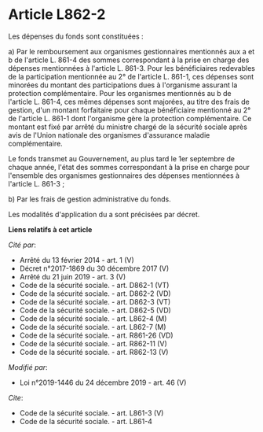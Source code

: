 # Article L862-2

Les dépenses du fonds sont constituées :

a) Par le remboursement aux organismes gestionnaires mentionnés aux a et b de l'article L. 861-4 des sommes correspondant à
la prise en charge des dépenses mentionnées à l'article L. 861-3. Pour les bénéficiaires redevables de la participation
mentionnée au 2° de l'article L. 861-1, ces dépenses sont minorées du montant des participations dues à l'organisme assurant
la protection complémentaire. Pour les organismes mentionnés au b de l'article L. 861-4, ces mêmes dépenses sont majorées, au
titre des frais de gestion, d'un montant forfaitaire pour chaque bénéficiaire mentionné au 2° de l'article L. 861-1 dont
l'organisme gère la protection complémentaire. Ce montant est fixé par arrêté du ministre chargé de la sécurité sociale après
avis de l'Union nationale des organismes d'assurance maladie complémentaire.

Le fonds transmet au Gouvernement, au plus tard le 1er septembre de chaque année, l'état des sommes correspondant à la prise
en charge pour l'ensemble des organismes gestionnaires des dépenses mentionnées à l'article L. 861-3 ;

b) Par les frais de gestion administrative du fonds.

Les modalités d'application du a sont précisées par décret.

**Liens relatifs à cet article**

_Cité par_:

  - Arrêté du 13 février 2014 - art. 1 (V)
  - Décret n°2017-1869 du 30 décembre 2017 (V)
  - Arrêté du 21 juin 2019 - art. 3 (V)
  - Code de la sécurité sociale. - art. D862-1 (VT)
  - Code de la sécurité sociale. - art. D862-2 (VD)
  - Code de la sécurité sociale. - art. D862-3 (VT)
  - Code de la sécurité sociale. - art. D862-5 (VD)
  - Code de la sécurité sociale. - art. L862-4 (M)
  - Code de la sécurité sociale. - art. L862-7 (M)
  - Code de la sécurité sociale. - art. R861-26 (VD)
  - Code de la sécurité sociale. - art. R862-11 (V)
  - Code de la sécurité sociale. - art. R862-13 (V)

_Modifié par_:

  - Loi n°2019-1446 du 24 décembre 2019 - art. 46 (V)

_Cite_:

  - Code de la sécurité sociale. - art. L861-3 (V)
  - Code de la sécurité sociale. - art. L861-4
